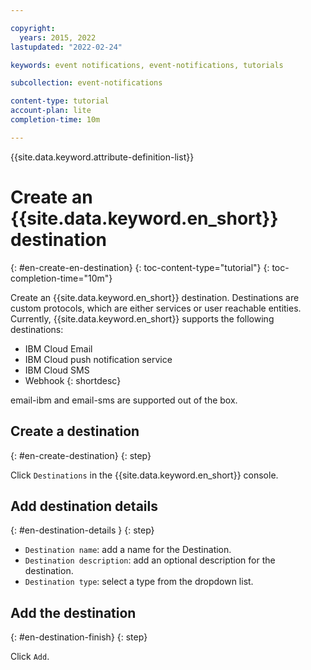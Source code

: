 ```yaml
---

copyright:
  years: 2015, 2022
lastupdated: "2022-02-24"

keywords: event notifications, event-notifications, tutorials

subcollection: event-notifications

content-type: tutorial
account-plan: lite
completion-time: 10m

---
```


{{site.data.keyword.attribute-definition-list}}

# Create an {{site.data.keyword.en_short}} destination
{: #en-create-en-destination}
{: toc-content-type="tutorial"}
{: toc-completion-time="10m"}

Create an {{site.data.keyword.en_short}} destination. Destinations are custom protocols, which are either services or user reachable entities. Currently, {{site.data.keyword.en_short}} supports the following destinations:

- IBM Cloud Email
- IBM Cloud push notification service
- IBM Cloud SMS
- Webhook
{: shortdesc}

email-ibm and email-sms are supported out of the box.


## Create a destination
{: #en-create-destination}
{: step}

Click `Destinations` in the {{site.data.keyword.en_short}} console.

## Add destination details
{: #en-destination-details }
{: step}

- `Destination name`: add a name for the Destination.
- `Destination description`: add an optional description for the destination.
- `Destination type`: select a type from the dropdown list.

## Add the destination
{: #en-destination-finish}
{: step}

Click `Add`.

